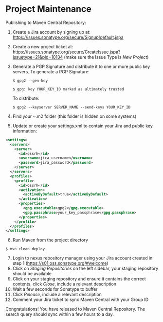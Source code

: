 <!--
#
# Licensed to the Apache Software Foundation (ASF) under one or more
# contributor license agreements.  See the NOTICE file distributed with
# this work for additional information regarding copyright ownership.
# The ASF licenses this file to You under the Apache License, Version 2.0
# (the "License"); you may not use this file except in compliance with
# the License.  You may obtain a copy of the License at
#
#     http://www.apache.org/licenses/LICENSE-2.0
#
# Unless required by applicable law or agreed to in writing, software
# distributed under the License is distributed on an "AS IS" BASIS,
# WITHOUT WARRANTIES OR CONDITIONS OF ANY KIND, either express or implied.
# See the License for the specific language governing permissions and
# limitations under the License.
#
-->

Project Maintenance
=================

Publishing to Maven Central Repository:

1. Create a Jira account by signing up at: https://issues.sonatype.org/secure/Signup!default.jspa
2. Create a new project ticket at: https://issues.sonatype.org/secure/CreateIssue.jspa?issuetype=21&pid=10134 (make sure the Issue Type is *New Project*)
3. Generate a PGP Signature and distribute it to one or more public key servers. To generate a PGP Signature:
   ```
   $ gpg2 --gen-key

   $ gpg: key YOUR_KEY_ID marked as ultimately trusted
   ```
   To distribute:
   ```
   $ gpg2 --keyserver SERVER_NAME --send-keys YOUR_KEY_ID
   ```

4. Find your ~.m2 folder (this folder is hidden on some systems)
5. Update or create your settings.xml to contain your Jira and public key information:
```xml
<settings>
  <servers>
    <server>
      <id>ossrh</id>
      <username>jira_username</username>
      <password>jira_password</password>
    </server>
  </servers>
  <profiles>
    <profile>
      <id>ossrh</id>
      <activation>
        <activeByDefault>true</activeByDefault>
      </activation>
      <properties>
        <gpg.executable>gpg2</gpg.executable>
        <gpg.passphrase>your_key_passphrase</gpg.passphrase>
      </properties>
    </profile>
  </profiles>
</settings>
```
6. Run Maven from the project directory
```
$ mvn clean deploy
```
7. Login to nexus repository manager using your Jira account created in step 1 (https://s01.oss.sonatype.org/#welcome)
8. Click on *Staging Repositories* on the left sidebar, your staging repository should be available
9. Click on your staging repository and ensure it contains the correct contents, click *Close*, include a relevant description
10. Wait a few seconds for Sonatype to buffer
11. Click *Release*, include a relevant description
12. Comment your Jira ticket to sync Maven Central with your Group ID

Congratulations! You have released to Maven Central Repository. The search query should sync within a few hours to a day.